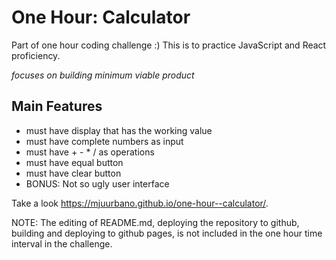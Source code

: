 # One Hour: Calculator

Part of one hour coding challenge :)
This is to practice JavaScript and React proficiency.

_focuses on building minimum viable product_

## Main Features
* must have display that has the working value
* must have complete numbers as input
* must have + - * / as operations
* must have equal button
* must have clear button
* BONUS: Not so ugly user interface

Take a look https://mjuurbano.github.io/one-hour--calculator/.

NOTE: The editing of README.md, deploying the repository to github, building and deploying to github pages, is not included in the one hour time interval in the challenge.
